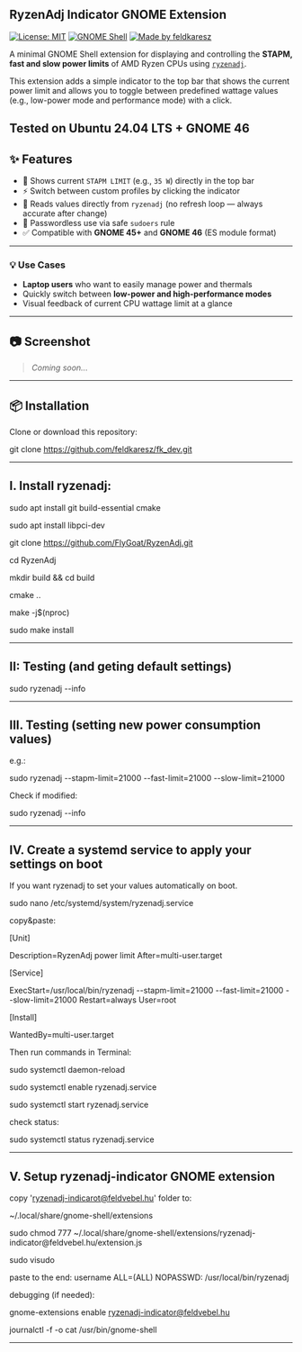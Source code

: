 ## RyzenAdj Indicator GNOME Extension


[![License: MIT](https://img.shields.io/badge/License-MIT-yellow.svg)](LICENSE)
[![GNOME Shell](https://img.shields.io/badge/GNOME-45%2B-blue)](https://www.gnome.org)
[![Made by feldkaresz](https://img.shields.io/badge/made%20by-feldkaresz-lightgrey)](https://github.com/feldkaresz)

A minimal GNOME Shell extension for displaying and controlling the **STAPM, fast and slow power limits** of AMD Ryzen CPUs using [`ryzenadj`](https://github.com/FlyGoat/RyzenAdj).

This extension adds a simple indicator to the top bar that shows the current power limit and allows you to toggle between predefined wattage values (e.g., low-power mode and performance mode) with a click.


Tested on Ubuntu 24.04 LTS + GNOME 46
---

## ✨ Features

- 🔋 Shows current `STAPM LIMIT` (e.g., `35 W`) directly in the top bar
- ⚡ Switch between custom profiles by clicking the indicator
- 🧠 Reads values directly from `ryzenadj` (no refresh loop — always accurate after change)
- 🔐 Passwordless use via safe `sudoers` rule
- ✅ Compatible with **GNOME 45+** and **GNOME 46** (ES module format)

---

### 💡 Use Cases

- **Laptop users** who want to easily manage power and thermals
- Quickly switch between **low-power and high-performance modes**
- Visual feedback of current CPU wattage limit at a glance

---

## 📷 Screenshot

> _Coming soon..._

---

## 📦 Installation

Clone or download this repository:

git clone https://github.com/feldkaresz/fk_dev.git

---

## I. Install ryzenadj:

sudo apt install git build-essential cmake

sudo apt install libpci-dev

git clone https://github.com/FlyGoat/RyzenAdj.git

cd RyzenAdj

mkdir build && cd build

cmake ..

make -j$(nproc)

sudo make install

---

## II: Testing (and geting default settings)

sudo ryzenadj --info

---

## III. Testing (setting new power consumption values)

e.g.: 

sudo ryzenadj --stapm-limit=21000 --fast-limit=21000 --slow-limit=21000



Check if modified:

sudo ryzenadj --info

---

## IV. Create a systemd service to apply your settings on boot

If you want ryzenadj to set your values automatically on boot.

sudo nano /etc/systemd/system/ryzenadj.service



copy&paste: 


[Unit]

Description=RyzenAdj power limit
After=multi-user.target

[Service]

ExecStart=/usr/local/bin/ryzenadj --stapm-limit=21000 --fast-limit=21000 --slow-limit=21000
Restart=always
User=root

[Install]

WantedBy=multi-user.target



Then run commands in Terminal:

sudo systemctl daemon-reload

sudo systemctl enable ryzenadj.service

sudo systemctl start ryzenadj.service



check status:

sudo systemctl status ryzenadj.service

---

## V. Setup ryzenadj-indicator GNOME extension
 
copy 'ryzenadj-indicarot@feldvebel.hu' folder to:

~/.local/share/gnome-shell/extensions



sudo chmod 777 ~/.local/share/gnome-shell/extensions/ryzenadj-indicator\@feldvebel.hu/extension.js



sudo visudo

paste to the end: username ALL=(ALL) NOPASSWD: /usr/local/bin/ryzenadj



debugging (if needed):

gnome-extensions enable ryzenadj-indicator@feldvebel.hu

journalctl -f -o cat /usr/bin/gnome-shell 

---

